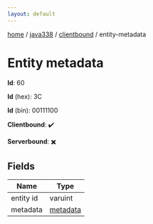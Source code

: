 ```yaml
---
layout: default
---
```


[home](/)  /  [java338](/protocol/java338)  /  [clientbound](/protocol/java338/clientbound)  /  entity-metadata

# Entity metadata

**Id**: 60

**Id** (hex): 3C

**Id** (bin): 00111100

**Clientbound**: ✔️

**Serverbound**: ✖️

## Fields

Name | Type
---|---
entity id | varuint
metadata | [metadata](/protocol/java338/metadata)


